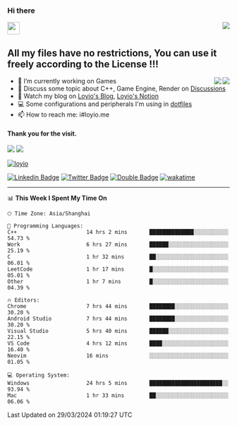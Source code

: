 <h3 align="left">Hi there</h3>
<img src='https://em-content.zobj.net/source/animated-noto-color-emoji/356/waving-hand_light-skin-tone_1f44b-1f3fb_1f3fb.gif' width='28' />
<a align="right" href="https://github.com/loyio/loyio/blob/master/STAR/README.md"><img align="right" src="https://img.shields.io/badge/LOYIO-STAR-green" /></a>

## All my files have no restrictions, You can use it freely according to the License !!!

<a href="https://github.com/loyio#gh-light-mode-only">
     <img align="right"  src="https://loy-readme.vercel.app/api/top-langs/?username=loyio&langs_count=6&hide=css,html,jupyter%20notebook" />
</a>

<a href="https://github.com/loyio#gh-dark-mode-only">
  <img align="right"  src="https://loy-readme.vercel.app/api/top-langs/?username=loyio&langs_count=6&theme=slateorange&hide=css,html,jupyter%20notebook" />
</a>



- 🔭 I’m currently working on Games
- 💬 Discuss some topic about C++, Game Engine, Render on [Discussions](https://github.com/loyio/loyio/discussions)
- 📔 Watch my blog on [Loyio's Blog](https://loyio.me), [Loyio's Notion](https://loyio.notion.site/loyio/Loyio-s-Dashboard-2f56bd29222a445ea9d9e8802a1ac83b)
- 💻 Some configurations and peripherals I'm using in [dotfiles](https://github.com/loyio/dotfiles)
- 📫 How to reach me: i#loyio.me


#### Thank you for the visit.
<img src="http://profile-counter.glitch.me/loyio/count.svg" />

<img src="https://loy-readme.vercel.app/api?username=loyio&show_icons=true&hide=stars&include_all_commits=true&hide_title=true&theme=slateorange" />

     

[![loyio](https://github-profile-trophy.vercel.app/?username=loyio&theme=onedark&column=4)](https://github.com/loyio)

[![Linkedin Badge](https://img.shields.io/badge/-@loyio-0077b5?style=flat-square&logo=Linkedin&logoColor=white&labelColor=0077b5&link=https://www.linkedin.com/in/loyio-hex-363172158/)](https://www.linkedin.com/in/loyio-hex-363172158/)
[![Twitter Badge](https://img.shields.io/badge/-@loyiome-000000?style=flat-square&labelColor=000000&logo=x&logoColor=white&link=https://twitter.com/loyiome)](https://twitter.com/loyiome)
[![Double Badge](https://img.shields.io/badge/@loyio-007722?style=flat&logo=Douban&logoColor=white)](https://www.douban.com/people/susmote)
[![wakatime](https://wakatime.com/badge/user/c0ddc104-5a20-41d1-ab9a-c4d9ea20a4d9.svg)](https://wakatime.com/@c0ddc104-5a20-41d1-ab9a-c4d9ea20a4d9)

-------
<!--START_SECTION:waka-->
📊 **This Week I Spent My Time On** 

```text
🕑︎ Time Zone: Asia/Shanghai

💬 Programming Languages: 
C++                      14 hrs 2 mins       ██████████████░░░░░░░░░░░   54.73 % 
Work                     6 hrs 27 mins       ██████░░░░░░░░░░░░░░░░░░░   25.19 % 
C                        1 hr 32 mins        ██░░░░░░░░░░░░░░░░░░░░░░░   06.01 % 
LeetCode                 1 hr 17 mins        █░░░░░░░░░░░░░░░░░░░░░░░░   05.01 % 
Other                    1 hr 7 mins         █░░░░░░░░░░░░░░░░░░░░░░░░   04.39 % 

🔥 Editors: 
Chrome                   7 hrs 44 mins       ████████░░░░░░░░░░░░░░░░░   30.20 % 
Android Studio           7 hrs 44 mins       ████████░░░░░░░░░░░░░░░░░   30.20 % 
Visual Studio            5 hrs 40 mins       ██████░░░░░░░░░░░░░░░░░░░   22.15 % 
VS Code                  4 hrs 12 mins       ████░░░░░░░░░░░░░░░░░░░░░   16.40 % 
Neovim                   16 mins             ░░░░░░░░░░░░░░░░░░░░░░░░░   01.05 % 

💻 Operating System: 
Windows                  24 hrs 5 mins       ███████████████████████░░   93.94 % 
Mac                      1 hr 33 mins        ██░░░░░░░░░░░░░░░░░░░░░░░   06.06 % 
```


 Last Updated on 29/03/2024 01:19:27 UTC
<!--END_SECTION:waka-->
